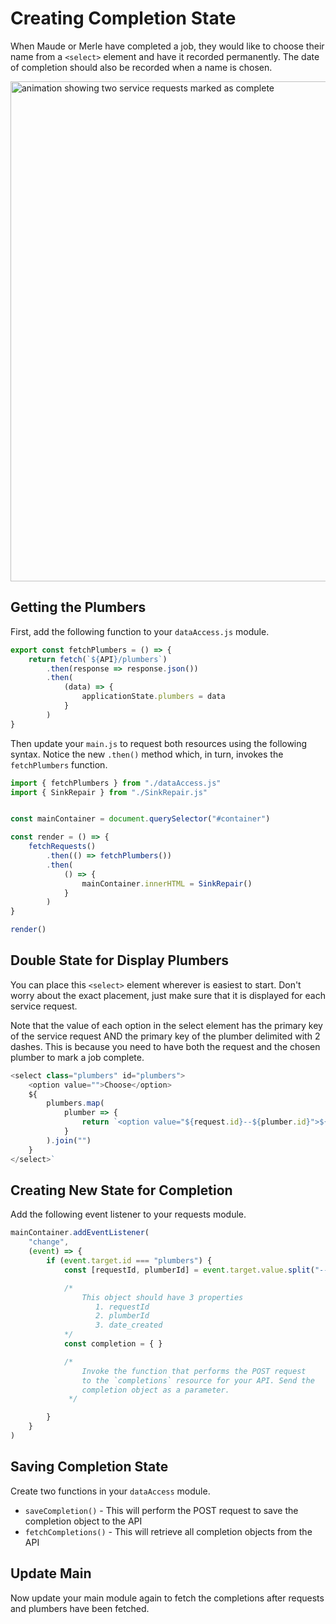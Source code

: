 # Creating Completion State

When Maude or Merle have completed a job, they would like to choose their name from a `<select>` element and have it recorded permanently. The date of completion should also be recorded when a name is chosen.

<img src="./images/sink-repair-complete-service.gif" alt="animation showing two service requests marked as complete" width="800px"/>

## Getting the Plumbers

First, add the following function to your `dataAccess.js` module.

```js
export const fetchPlumbers = () => {
    return fetch(`${API}/plumbers`)
        .then(response => response.json())
        .then(
            (data) => {
                applicationState.plumbers = data
            }
        )
}
```

Then update your `main.js` to request both resources using the following syntax. Notice the new `.then()` method which, in turn, invokes the `fetchPlumbers` function.

```js
import { fetchPlumbers } from "./dataAccess.js"
import { SinkRepair } from "./SinkRepair.js"


const mainContainer = document.querySelector("#container")

const render = () => {
    fetchRequests()
        .then(() => fetchPlumbers())
        .then(
            () => {
                mainContainer.innerHTML = SinkRepair()
            }
        )
}

render()
```

## Double State for Display Plumbers

You can place this `<select>` element wherever is easiest to start. Don't worry about the exact placement, just make sure that it is displayed for each service request.

Note that the value of each option in the select element has the primary key of the service request AND the primary key of the plumber delimited with 2 dashes. This is because you need to have both the request and the chosen plumber to mark a job complete.

```js
<select class="plumbers" id="plumbers">
    <option value="">Choose</option>
    ${
        plumbers.map(
            plumber => {
                return `<option value="${request.id}--${plumber.id}">${plumber.name}</option>`
            }
        ).join("")
    }
</select>`
```

## Creating New State for Completion

Add the following event listener to your requests module.

```js
mainContainer.addEventListener(
    "change",
    (event) => {
        if (event.target.id === "plumbers") {
            const [requestId, plumberId] = event.target.value.split("--")

            /*
                This object should have 3 properties
                   1. requestId
                   2. plumberId
                   3. date_created
            */
            const completion = { }

            /*
                Invoke the function that performs the POST request
                to the `completions` resource for your API. Send the
                completion object as a parameter.
             */

        }
    }
)
```

## Saving Completion State

Create two functions in your `dataAccess` module.

* `saveCompletion()` - This will perform the POST request to save the completion object to the API
* `fetchCompletions()` - This will retrieve all completion objects from the API

## Update Main

Now update your main module again to fetch the completions after requests and plumbers have been fetched.
